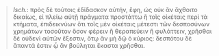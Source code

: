 

>  *Isch.*: πρὸς δὲ τούτοις ἐδίδασκον αὐτήν, ἔφη, ὡς οὐκ ἂν ἄχθοιτο δικαίως, εἰ πλείω αὐτῇ πράγματα προστάττω ἢ τοῖς οἰκέταις περὶ τὰ κτήματα, ἐπιδεικνύων ὅτι τοῖς μὲν οἰκέταις μέτεστι τῶν δεσποσύνων χρημάτων τοσοῦτον ὅσον φέρειν ἢ θεραπεύειν ἢ φυλάττειν, χρῆσθαι δὲ οὐδενὶ αὐτῶν ἔξεστιν, ὅτῳ ἂν μὴ δῷ ὁ κύριος: δεσπότου δὲ ἅπαντά ἐστιν ᾧ ἂν βούληται ἕκαστα χρῆσθαι.